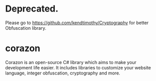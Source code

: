 # Deprecated.
Please go to https://github.com/kendtimothy/Cryptography for better Obfuscation library.

# corazon
Corazon is an open-source C# library which aims to make your development life easier. It includes libraries to customize your website language, integer obfuscation, cryptography and more.
